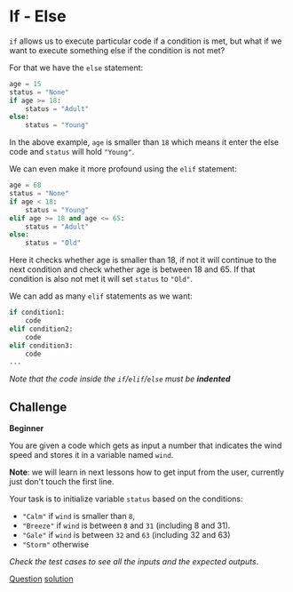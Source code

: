 # If - Else

`if` allows us to execute particular code if a condition is met, but what if we want to execute something else if the condition is not met?

For that we have the `else` statement:

```python
age = 15
status = "None"
if age >= 18:
    status = "Adult"
else:
    status = "Young"
```

In the above example, `age` is smaller than `18` which means it enter the else code and `status` will hold `"Young"`.

We can even make it more profound using the `elif` statement:

```python
age = 68
status = "None"
if age < 18:
    status = "Young"
elif age >= 18 and age <= 65:
    status = "Adult"
else:
    status = "Old"
```

Here it checks whether age is smaller than 18, if not it will continue to the next condition and check whether age is between 18 and 65. If that condition is also not met it will set `status` to `"Old"`.

We can add as many `elif` statements as we want:

```python
if condition1:
    code
elif condition2:
    code
elif condition3:
    code
...
```

*Note that the code inside the `if`/`elif`/`else` must be **indented***

## Challenge

**Beginner**

You are given a code which gets as input a number that indicates the wind speed and stores it in a variable named `wind`.

**Note**: we will learn in next lessons how to get input from the user, currently just don't touch the first line.

Your task is to initialize variable `status` based on the conditions:

* `"Calm"` if `wind` is smaller than `8`,
* `"Breeze"` if `wind` is between `8` and `31` (including 8 and 31).
* `"Gale"` if `wind` is between `32` and `63` (including 32 and 63)
* `"Storm"` otherwise

*Check the test cases to see all the inputs and the expected outputs*.  

[Question](q.py) [solution](solution.py)

